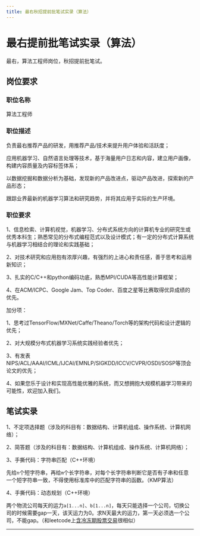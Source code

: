 ```yaml
---
title: 最右秋招提前批笔试实录（算法）
---
```


# 最右提前批笔试实录（算法）

<script type="text/javascript" src="/include/head.js"></script>

最右，算法工程师岗位，秋招提前批笔试。

## 岗位要求

### 职位名称

算法工程师

### 职位描述

负责最右推荐产品的研发，用推荐产品/技术来提升用户体验和活跃度；

应用机器学习、自然语言处理等技术，基于海量用户日志和内容，建立用户画像，构建内容质量及内容标签体系；

以数据挖掘和数据分析为基础，发现新的产品改进点，驱动产品改进，探索新的产品形态；

跟踪业界最新的机器学习算法和研究趋势，并将其应用于实际的生产环境。

### 职位要求

1、信息检索、计算机视觉，机器学习、分布式系统方向的计算机专业的研究生或优秀本科生；熟悉常见的分布式编程范式以及设计模式；有一定的分布式计算系统与机器学习相结合的理论和实践基础；

2、对技术研究和应用抱有浓厚兴趣，有强烈的上进心和责任感，善于思考和运用新知识；

3、扎实的C/C++和python编码功底，熟悉MPI/CUDA等高性能计算框架；

4、在ACM/ICPC、Google Jam、Top Coder、百度之星等比赛取得优异成绩的优先。

加分项：

1、思考过TensorFlow/MXNet/Caffe/Theano/Torch等的架构代码和设计逻辑的优先；

2、对大规模分布式机器学习系统实践经验者优先；

3、有发表NIPS/ACL/AAAI/ICML/IJCAI/EMNLP/SIGKDD/ICCV/CVPR/OSDI/SOSP等顶会论文的优先；

4、如果您乐于设计和实现高性能优雅的系统，而又想拥抱大规模机器学习带来的可能性，欢迎加入我们。

## 笔试实录

1、不定项选择题（涉及的科目有：数据结构、计算机组成、操作系统、计算机网络）；

2、简答题（涉及的科目有：数据结构、计算机组成、操作系统、计算机网络）；

3、手撕代码：字符串匹配（C++环境）

先给`n`个短字符串，再给`m`个长字符串，对每个长字符串判断它是否有子串和任意一个短字符串一致，不得使用标准库中的匹配字符串的函数。（KMP算法）

4、手撕代码：动态规划（C++环境）

两个物流公司每天的运力`a[1...n]`、`b[1...n]`，每天只能选择一个公司，切换公司的时候需要gap一天，该天运力为0。求N天最大的运力，第一天必须选一个公司，不能gap。（和leetcode上<a href="https://leetcode.cn/problems/best-time-to-buy-and-sell-stock-with-cooldown">含冷冻期股票交易</a>很相似）

---

<script type="text/javascript" src="/include/tail.js"></script>
